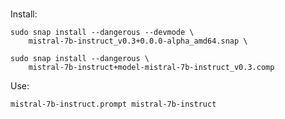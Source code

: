 # 


Install: 
```shell
sudo snap install --dangerous --devmode \
    mistral-7b-instruct_v0.3+0.0.0-alpha_amd64.snap \

sudo snap install --dangerous \
    mistral-7b-instruct+model-mistral-7b-instruct_v0.3.comp
```

Use:
```shell
mistral-7b-instruct.prompt mistral-7b-instruct
```